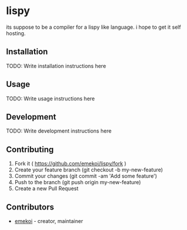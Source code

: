 # lispy

its suppose to be a compiler for a lispy like language. i hope to get it self hosting.

## Installation

TODO: Write installation instructions here

## Usage

TODO: Write usage instructions here

## Development

TODO: Write development instructions here

## Contributing

1. Fork it ( https://github.com/emekoi/lispy/fork )
2. Create your feature branch (git checkout -b my-new-feature)
3. Commit your changes (git commit -am 'Add some feature')
4. Push to the branch (git push origin my-new-feature)
5. Create a new Pull Request

## Contributors

- [emekoi](https://github.com/emekoi) - creator, maintainer
